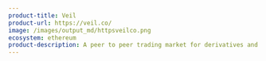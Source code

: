 ```yaml
---
product-title: Veil
product-url: https://veil.co/
image: /images/output_md/httpsveilco.png
ecosystem: ethereum
product-description: A peer to peer trading market for derivatives and predictions on Augur, 0x, and Ethereum. Not available for U.S. citizens.
---
```

